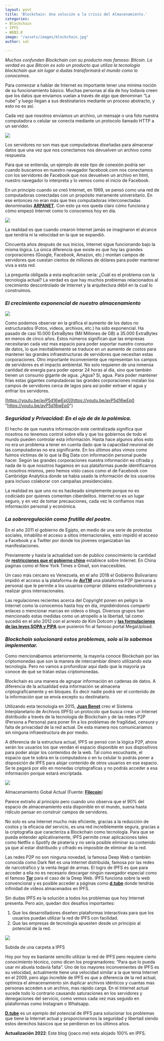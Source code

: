 ```yaml
---
layout: post
title: 'Blockchain: Una solución a la crisis del Almacenamiento.'
categories:
- Blockchain
- IPFS
- WEB3.0
image: "/assets/images/blockchain.jpg"
author: sal

---
```

_Muchos confunden Blockchain con su producto mas famoso: Bitcoin. La verdad es que Bitcoin es solo un producto que utiliza la tecnología blockchain que sin lugar a dudas transformará el mundo como lo conocemos._

Para comenzar a hablar de Internet es importante tener una mínima noción de su funcionamiento básico. Muchas personas al día de hoy todavía creen que los datos que enviamos vuelan a través de algo que denominan “La nube” y luego llegan a sus destinatarios mediante un proceso abstracto, y esto no es así.

Cada vez que nosotros enviamos un archivo, un mensaje o una foto nuestra computadora o celular se conecta mediante un protocolo llamado HTTP a un servidor.

![](/assets/images/http.png)

Los servidores no son mas que computadoras diseñadas para almacenar datos que una vez que nos conectamos nos devuelven un archivo como respuesta.

Para que se entienda, un ejemplo de este tipo de conexión podría ser cuando buscamos en nuestro navegador facebook.com nos conectamos con los servidores de Facebook que nos devuelven un archivo en html, nuestro navegador lo interpreta y lo vemos como el inicio de Facebook.

En un principio cuando se creó Internet, en 1969, se pensó como una red de computadoras conectadas con un propósito meramente universitario. En ese entonces no eran más que tres computadoras interconectadas denominadas [**ARPANET**](https://es.wikipedia.org/wiki/ARPANET). Con esto ya nos queda claro cómo funciona y cómo empezó Internet como lo conocemos hoy en día.

![](/assets/images/googldata.gif)

La realidad es que cuando crearon Internet jamás se imaginaron el alcance que tendría ni la velocidad en la que se expandió.

Cincuenta años después de sus inicios, Internet sigue funcionando bajo la misma lógica. La única diferencia que existe es que hoy las grandes corporaciones (Google, Facebook, Amazon, etc.) montan campos de servidores que cuestan cientos de millones de dólares para poder mantener viva a esta red.

La pregunta obligada a esta explicación sería: ¿Cuál es el problema con la tecnología actual? La verdad es que hay muchos problemas relacionados al crecimiento descontrolado de Internet y la arquitectura débil en la cual lo construimos.

### _El crecimiento exponencial de nuestro almacenamiento_

![](/assets/images/crecimiento.png)

Como podemos observar en la gráfica el aumento de los datos no estructurados (Fotos, videos, archivos, etc.) ha sido exponencial. Ha pasado de casi 10.000 ExtraBytes (Mil Millones de GB) a 35.000 ExtraBytes en menos de cinco años. Estos números significan que las empresas necesitaran cada vez mas espacio para poder soportar nuestro consumo de datos, lo que inevitablemente se traduce en un aumento de costos para mantener las grandes infraestructuras de servidores que necesitan estas corporaciones. Otro importante inconveniente que representan los campos de servidores es el impacto ambiental. No solo requieren de una inmensa cantidad de energía para poder operar 24 horas al día, sino que también tienen un consumo gigante de agua. ¿Agua? Sí, agua. Para poder mantener frías estas gigantes computadoras las grandes corporaciones instalan los campos de servidores cerca de lagos para así poder extraer el agua y enfriar los servidores.

[https://youtu.be/avP5d16wEp0](https://youtu.be/avP5d16wEp0 "https://youtu.be/avP5d16wEp0")

### _Seguridad y Privacidad: En el ojo de de la polémica._

El hecho de que nuestra información este centralizada significa que nosotros no tenemos control sobre ella y que los gobiernos de todo el mundo pueden controlar esta información. Hasta hace algunos años esto no era un problema a tener en cuenta dado que la capacidad neuronal de las computadoras no era significante. En los últimos años vimos como fuimos víctimas de lo que la Big Data con información personal puede hacer. Según las grandes corporaciones nuestra información es cifrada y nada de lo que nosotros hagamos en sus plataformas puede identificarnos a nosotros mismos, pero hemos visto casos como el de Facebook con Cambridge Analytica donde se había usado la información de los usuarios para incluso colaborar con campañas presidenciales.

La realidad es que uno no es hackeado simplemente porque no es codiciado por quienes comenten ciberdelitos. Internet no es un lugar seguro, y en vez de tomar precauciones, cada vez le confiamos mas información personal y económica.

### _La sobreregulación como frutilla del postre._

En el año 2011 el gobierno de Egipto, en medio de una serie de protestas sociales, inhabilito el acceso a sitios internacionales, esto impidió el acceso a Facebook y a Twitter por donde los jóvenes organizaban las manifestaciones.

Previamente y hasta la actualidad son de publico conocimiento la cantidad de [**restricciones que el gobierno chino**](https://es.wikipedia.org/wiki/Censura_de_Internet_en_la_Rep%C3%BAblica_Popular_China) establece sobre Internet. En China paginas como el New York Times o Gmail, son inaccesibles.

Un caso más cercano es Venezuela, en el año 2018 el Gobierno Bolivariano impidió el acceso a la plataforma de [**AirTM**](https://www.airtm.io/) una plataforma P2P (persona a persona) que le permite a los usuarios comprar dólares estadounidenses y realizar giros internacionales.

Las regulaciones recientes acerca del Copyright ponen en peligro la Internet como la conocemos hasta hoy en día, impidiéndonos compartir enlaces o mencionar marcas en vídeos o blogs. Diversos grupos han mencionado estas medidas como un atropello a la libertad, tal como sucedió en el año 2012 con el arresto de Kim Dotcom y [**las formulaciones de las leyes SOPA y PIPA**](https://es.wikipedia.org/wiki/Protesta_contra_SOPA_y_PIPA) que pusieron fin al famoso portal MegaUpload.

### _Blockchain solucionará estos problemas, solo si lo sabemos implementar._

Como mencionábamos anteriormente, la mayoría conoce Blockchain por las criptomonedas que son la manera de intercambiar dinero utilizando esta tecnología. Pero no vamos a profundizar aquí dado que la mayoría ya conoce de qué se tratan estas criptomonedas.

Blockchain es una manera de agrupar información en cadenas de datos. A diferencia de la actualidad esta información se almacena criptograficamente y en bloques. Es decir nadie podrá ver el contenido de la información que se envía excepto su destinatario.

Utilizando esta tecnología en 2015, [**Juan Benet**](https://twitter.com/juanbenet?lang=es) creo el Sistema Interplanetario de Archivos (IPFS) un protocolo que busca crear un Internet distribuido a través de la tecnología de Blockchain y de las redes P2P (Persona a Persona) para poner fin a los problemas de fragilidad, censura y falta de privacidad de la red actual. De esta manera nos comunicaríamos sin ninguna infraestructura de por medio.

A diferencia de la estructura actual, IPFS se pensó con la lógica P2P, ahora serán los usuarios los que vendan el espacio disponible en sus dispositivos para poder alojar los contenidos de la web. Tal como escuchaste, el espacio que te sobra en la computadora o en tu celular lo podrás poner a disposición de IPFS para alojar contenido de otros usuarios en ese espacio. Se te pagará por ello en monedas criptograficas y no podrás acceder a esa información porque estará encriptada.

![](/assets/images/estadodatos.gif)

Almacenamiento Gobal Actual (Fuente: [**Filecoin**](https://filecoin.io/))

Parece extraño al principio pero cuando uno observa que el 90% del espacio de almacenamiento esta disponible en el mundo, suena hasta ridículo pensar en construir campos de servidores.

No solo es una Internet mucho más eficiente, gracias a la reducción de costos y la eficacia del servicio, es una red increíblemente segura, gracias a la criptografía que caracteriza a Blockchain como tecnología. Para que se pueda entender aplicativamente, IPFS permite crear aplicaciones tales como Netflix o Spotify de piratería y no sería posible eliminar su contenido ya que al estar distribuido y cifrado es imposible de eliminar de la red.

Las redes P2P no son ninguna novedad, la famosa Deep Web o también conocida como Dark Net es una Internet distribuida, famosa por las redes de narcotráfico y la venta ilegal de armas. El logro de IPFS es que para acceder a ella no es necesario descargar ningún navegador especial como el famoso [**Tor**](https://www.torproject.org/) para el caso de la Deep Web. IPFS funciona sobre la web convencional y es posible acceder a páginas como [**d.tube**](http://d.tube.com/) donde tendrás infinidad de vídeos almacenados en IPFS.

Sin dudas IPFS es la solución a todos los problemas que hoy Internet presenta. Pero aún, quedan dos desafíos importantes:

1. Que los desarrolladores diseñen plataformas interactivas para que los usuarios puedan utilizar la red de IPFS con facilidad.
2. Que las empresas de tecnología apuesten desde un principio al potencial de la red.

![](/assets/images/ipfs.gif)

Subida de una carpeta a IPFS

Hoy por hoy es bastante sencillo utilizar la red de IPFS pero requiere cierto conocimiento técnico, como dicen los programadores: “Para que lo pueda usar mi abuela todavía falta”. Uno de los mayores inconvenientes de IPFS es su velocidad, actualmente tiene una velocidad similar a la que tenia Internet en el 2009, pero algo increíble de IPFS es que a diferencia de la red actual, optimiza el almacenamiento sin duplicar archivos idénticos y cuantas mas personas acceden a un archivo, mas rápido carga. En el Internet actual sucede todo lo contrario causando saturaciones en los servidores y denegaciones del servicio, como vemos cada vez mas seguido en plataformas como Instagram o Whatsapp.

[**D.tube**](https://d.tube/) es un ejemplo del potencial de IPFS para solucionar los problemas que tiene la Internet actual y proporcionarnos la seguridad y libertad siendo estos derechos básicos que se perdieron en los últimos años.

**Actualización 2022**: Este blog (joaco.me) esta alojado 100% en IPFS.